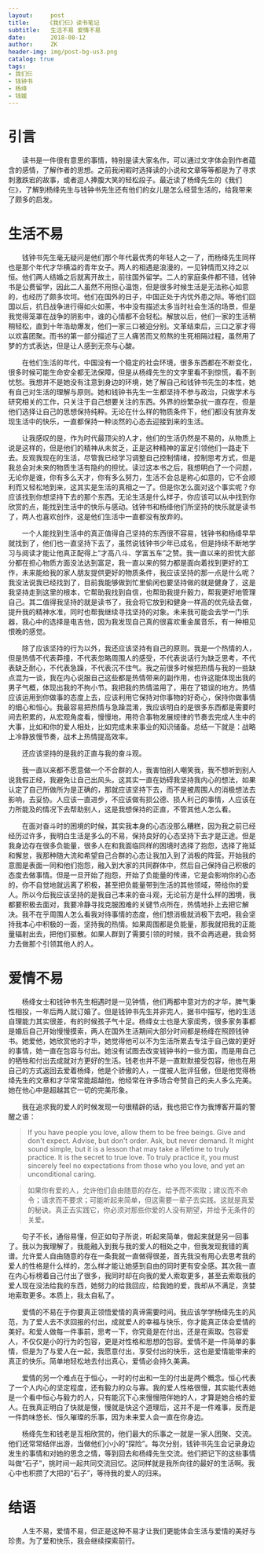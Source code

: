 ```yaml
---
layout:     post
title:     《我们仨》读书笔记
subtitle:   生活不易 爱情不易
date:       2018-08-12
author:     ZK
header-img: img/post-bg-us3.png
catalog: true
tags:
- 我们仨
- 钱钟书
- 杨绛
- 钱媛
---
```

# 引言

&ensp;&ensp;&ensp;&ensp;读书是一件很有意思的事情，特别是读大家名作，可以通过文字体会到作者蕴含的感情，了解作者的思想。之前我闲暇时选择读的小说和文章等等都是为了寻求刺激跌宕的故事，或者逗人捧腹大笑的轻松段子。最近读了杨绛先生的《我们仨》，了解到杨绛先生与钱钟书先生还有他们的女儿是怎么经营生活的，给我带来了颇多的启发。

# 生活不易
&ensp;&ensp;&ensp;&ensp;钱钟书先生毫无疑问是他们那个年代最优秀的年轻人之一了，而杨绛先生同样也是那个年代才华横溢的青年女子。两人的相遇是浪漫的，一见钟情而又持之以恒。他们两人结婚之后就离开故土，前往国外留学。二人的家庭条件都不错，钱钟书是公费留学，因此二人虽然不用担心温饱，但是很多时候生活是无法称心如意的，也经历了颇多坎坷。他们在国外的日子，中国正处于内忧外患之际。等他们回国以后，抗日战争进行得如火如荼，书中没有描述太多当时社会生活的场景，但是我觉得笼罩在战争的阴影中，谁的心情都不会轻松。解放以后，他们一家的生活稍稍轻松，直到十年浩劫爆发，他们一家三口被迫分别。文革结束后，三口之家才得以欢喜团聚。而书的第一部分描述了三人痛苦而又煎熬的生死相隔过程，虽然用了梦的方式表达，但是让人感到无奈与心酸。

&ensp;&ensp;&ensp;&ensp;在他们生活的年代，中国没有一个稳定的社会环境，很多东西都在不断变化，很多时候可能生命安全都无法保障，但是从杨绛先生的文字里看不到惊慌，看不到忧愁。我想并不是她没有注意到身边的环境，她了解自己和钱钟书先生的本性，她有自己对生活的理解与原则。她和钱钟书先生一生都坚持不参与政治，只做学术与研究相关的工作，只关注于自己想要关注的东西。外界的纷繁杂扰一直存在，但是他们选择让自己的思想保持纯粹。无论在什么样的物质条件下，他们都没有放弃发现生活中的快乐，一直都保持一种淡然的心态去迎接到来的生活。

&ensp;&ensp;&ensp;&ensp;让我感叹的是，作为时代最顶尖的人才，他们的生活仍然是不易的，从物质上说是这样的，但是他们的精神从未贫乏，正是这种精神的富足引领他们一路走下去。反观我现在的生活，尽管我已经学习调整自己控制情绪，控制思考方式，但是我总会对未来的物质生活有隐约的担忧。读过这本书之后，我想明白了一个问题，无论你是谁，你有多么天才，你有多么努力，生活不会总是称心如意的，它不会顺利而又轻松地到来，这其实是生活的真相之一了。但是你怎么面对这个事实呢？你应该找到你想坚持下去的那个东西。无论生活是什么样子，你应该可以从中找到你欣赏的点，能找到生活中的快乐与感动。钱钟书和杨绛他们所坚持的快乐就是读书了，两人也喜欢创作，这是他们生活中一直都没有放弃的。

&ensp;&ensp;&ensp;&ensp;一个人能找到生活中的真正值得自己坚持的东西很不容易，钱钟书和杨绛早早就找到了，他们也一直坚持下去了，虽然说钱钟书少年已成名，但是持续不断地学习与阅读才能让他真正配得上“才高八斗、学富五车”之赞。我一直以来的担忧大部分都在担心物质方面没法达到富足，我一直以来的努力都是面向着找到更好的工作，未来能给我的家人朋友提供更好的物质条件，我应该坚持的那一点是什么呢？我没法说我已经找到了，目前我能够做到忙里偷闲也要坚持做的就是健身了，这是我坚持走到这里的根本，它帮助我找到自信，也帮助我提升毅力，帮我更好地管理自己。其二值得我坚持的就是读书了，我会将它放到和健身一样高的优先级去做，提升我的精神水准，同时也帮我继续寻找坚持的对象。未来我可能会去学一门乐器，我心中的选择是电吉他，因为我发现自己真的很喜欢重金属音乐，有一种相见恨晚的感觉。

&ensp;&ensp;&ensp;&ensp;除了应该坚持的行为以外，我还应该坚持有自己的原则。我是一个热情的人，但是热情不代表莽撞，不代表忽略周围人的感受，不代表说话行为缺乏思考，不代表缺乏耐心，不代表急躁，不代表沉不住气。我之前很多时候把热情与我的一些缺点混为一谈，我在内心说服自己这些都是热情带来的副作用，也许这能体现出我的男子气概，体现出我的不拘小节。我把我的热情滥用了，用在了错误的地方。热情应该运用到你做事的态度上去，应该利用它保持对你事物的好奇心，保持你做事情的细心和恒心。我最容易把热情与急躁混淆，我应该明白的是很多东西都是需要时间去积累的，从宏观角度看，慢慢地，用符合事物发展规律的节奏去完成人生中的大事，比如和你的爱人相处，比如完成未来事业的知识储备。总结一下就是：战略上冷静放慢节奏，战术上热情提高效率。

&ensp;&ensp;&ensp;&ensp;还应该坚持的是我的正直与我的奋斗观。

&ensp;&ensp;&ensp;&ensp;我一直以来都不愿意做一个不合群的人，我害怕别人嘲笑我，我不想听到别人说我假正经，我避免让自己出风头。这其实一直在妨碍我坚持我内心的想法，如果认定了自己所做所为是正确的，那就应该坚持下去，而不是被周围人的消极想法去影响，去妥协。人应该一直进步，不应该做有损公德、损人利己的事情，人应该在力所能及的情况下去帮助别人，这是我想保持的正直，不管其他人怎么看。

&ensp;&ensp;&ensp;&ensp;在面对奋斗时的困境的时候，其实我本身的心态没那么糟糕，因为我之前已经经历过许多，我明白生活是多么的不易，保持良好的心态坚持下去才是正途。但是我身边存在很多负能量，很多人在和我面临同样的困境时选择了抱怨，选择了拖延和懈怠，我那种随大流和希望自己合群的心态让我加入到了消极的阵营。开始我的意图是表面一同和他们抱怨，融入到大家的共同群体中，然后自己保持自己积极的态度去做事情。但是一旦开始了抱怨，开始了负能量的传递，它是会影响你的心态的，你不自觉地就远离了积极，甚至把负能量带到生活的其他领域，带给你的爱人。所以今后我应该坚持的是我自己本来的奋斗观，无论前方是什么样的困境，我都要积极去面对，我要冷静寻找克服困难的关键节点所在，热情地扑上去把它解决。我不在乎周围人怎么看我对待事情的态度，他们想消极就消极下去吧，我会坚持我本心中积极的一面，坚持我的热情。如果周围都是负能量，那我就把我的正能量辐射出去，把他们驱散。如果人群到了需要引领的时候，我不会再逃避，我会努力去做那个引领其他人的人。

# 爱情不易

&ensp;&ensp;&ensp;&ensp;杨绛女士和钱钟书先生相遇时是一见钟情，他们两都中意对方的才华，脾气秉性相投，一年后两人就订婚了。但是钱钟书先生并非完人，据书中描写，他的生活自理能力其实很差，有的时候孩子气十足。杨绛女士也是大家闺秀，很多家务事都是婚后自己开始慢慢摸索，两人在国外生活期间大部分时间都是杨绛在照顾钱钟书。她爱他，她欣赏他的才华，她觉得他可以不为生活所累去专注于自己做的更好的事情，她一直在包容与付出。她没有试图去改变钱钟书的一些方面，而是用自己的牺牲和付出去成就对方更好的生活。钱老也并不是一直默默接受包容，他也在用自己的方式返回去爱着杨绛，他是个骄傲的人，一度被人批评狂傲，但是他觉得杨绛先生的文章和才华常常能超越他，他经常在许多场合夸赞自己的夫人多么完美。她在他心中是超越其它一切的完美形象。

&ensp;&ensp;&ensp;&ensp;我在追求我的爱人的时候发现一句很精辟的话，我也把它作为我博客开篇的警醒之语：

> If you have people you love, allow them to be free beings. Give and don't expect. Advise, but don't order. Ask, but never demand. It might sound simple, but it is a lesson that may take a lifetime to truly practice. It is the secret to true love. To truly practice it, you must sincerely feel no expectations from those who you love, and yet an unconditional caring.

> 如果你有爱的人，允许他们自由随意的存在。给予而不索取；建议而不命令；请求而不要求；可能听起来简单，但这需要一辈子去实践。这就是真爱的秘诀。真正去实践它，你必须对那些你爱的人没有期望，并给予无条件的关爱。

&ensp;&ensp;&ensp;&ensp;句子不长，通俗易懂，但正如句子所说，听起来简单，做起来就是另一回事了。我以为我理解了，我能融入到我与我的爱人的相处之中，但我发现我错的离谱。允许爱人自由随意的存在一条我就一直做得很差，首先我没有用心去思考我的爱人的性格是什么样的，怎么样才能让她感到自由的同时更有安全感。其次我一直在内心标榜着自己付出了很多，我同时却在向我的爱人索取更多，甚至去索取我的爱人现在没法给我的东西，她努力的给我回应，给我她的爱，我却从不满足，贪婪地索取更多。本质上，我太自私了。

&ensp;&ensp;&ensp;&ensp;爱情的不易在于你要真正领悟爱情的真谛需要时间。我应该学学杨绛先生的风范，为了爱人去不求回报的付出，成就爱人的幸福与快乐，你才能真正体会爱情的美好。和爱人做每一件事前，思考一下，你究竟是在付出，还是在索取。包容爱人，不仅仅是小的行为的包容，更是对性格和思想的包容。爱情不是一件简单的事情，但是为了与爱人在一起，我愿意付出，享受付出的快乐，这也是爱情能带来的真正的快乐。简单地轻松地去付出真心，爱情必会持久美满。

&ensp;&ensp;&ensp;&ensp;爱情的另一个难点在于恒心，一时的付出和一生的付出是两个概念。恒心代表了一个人内心的坚定程度，还有毅力的众与寡。我的爱人性格很慢，其实能代表她是一个看中恒心与毅力的人，只有能沉下心来慢慢陪伴她的人，才算是她合格的爱人。在我真正明白了快就是慢，慢就是快这个道理后，这并不是一件难事，反而是一件韵味悠长、恒久璀璨的乐事，因为未来爱人会一直在你身边。

&ensp;&ensp;&ensp;&ensp;杨绛先生和钱老是互相欣赏的，他们最大的乐事之一就是一家人团聚、交流。他们还常常结伴出游，当做他们小小的“探险”。每次分别，钱钟书先生会记录身边发生的事情和对她的思念之情，等到回去和杨绛先生交流。他们把记下的这些事情叫做“石子”，挑时间一起共同交流回忆。这同样就是我所向往的最好的生活啊。我心中也积攒了大把的“石子”，等待我的爱人的归来。

# 结语

​&ensp;&ensp;&ensp;&ensp;人生不易，爱情不易，但正是这种不易才让我们更能体会生活与爱情的美好与珍贵。为了爱和快乐，我会继续探索前行。




